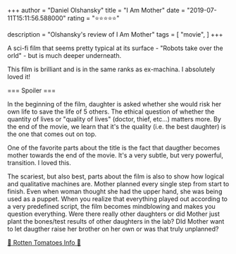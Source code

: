 +++
author = "Daniel Olshansky"
title = "I Am Mother"
date = "2019-07-11T15:11:56.588000"
rating = "⭐⭐⭐⭐⭐"

description = "Olshansky's review of I Am Mother"
tags = [
    "movie",
]
+++


A sci-fi film that seems pretty typical at its surface - "Robots take over the orld" - but is much deeper underneath.

This film is brilliant and is in the same ranks as ex-machina. I absolutely loved it!

=== Spoiler ===

In the beginning of the film, daughter is asked whether she would risk her own life to save the life of 5 others. The ethical question of whether the quantity of lives or "quality of lives" (doctor, thief, etc...) matters more. By the end of the movie, we learn that it's the quality (i.e. the best daughter) is the one that comes out on top.

One of the favorite parts about the title is the fact that daugther becomes mother towards the end of the movie. It's a very subtle, but very powerful, transition. I loved this.

The scariest, but also best, parts about the film is also to show how logical and qualitative machines are. Mother planned every single step from start to finish. Even when woman thought she had the upper hand, she was being used as a puppet. When you realize that everything played out according to a very predefined script, the film becomes mindblowing and makes you question everything. Were there really other daughters or did Mother just plant the bones/test results of other daughters in the lab? DId Mother want to let daugther raise her brother on her own or was that truly unplanned?

[🍅 Rotten Tomatoes Info 🍅](https://www.rottentomatoes.com//m/i_am_mother)